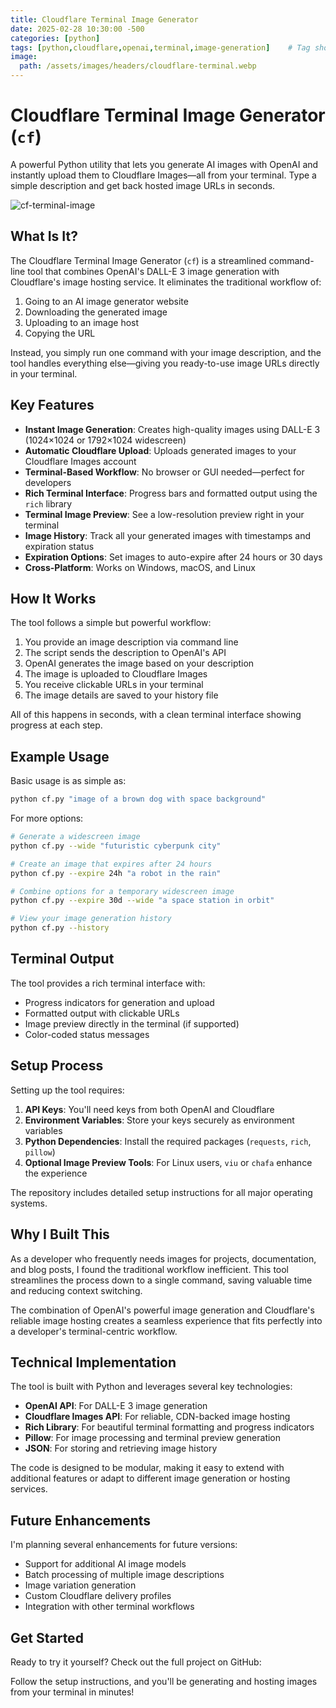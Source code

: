 ```yaml
---
title: Cloudflare Terminal Image Generator
date: 2025-02-28 10:30:00 -500
categories: [python]
tags: [python,cloudflare,openai,terminal,image-generation]    # Tag should always be in lowercase
image:
  path: /assets/images/headers/cloudflare-terminal.webp
---
```


# Cloudflare Terminal Image Generator (`cf`)

A powerful Python utility that lets you generate AI images with OpenAI and instantly upload them to Cloudflare Images—all from your terminal. Type a simple description and get back hosted image URLs in seconds.

![cf-terminal-image](https://imagedelivery.net/WfhVb8dSNAAvdXUdMfBuPQ/68793d07-652f-4d7a-07fc-2e5f65305100/public)

## What Is It?

The Cloudflare Terminal Image Generator (`cf`) is a streamlined command-line tool that combines OpenAI's DALL-E 3 image generation with Cloudflare's image hosting service. It eliminates the traditional workflow of:

1. Going to an AI image generator website
2. Downloading the generated image
3. Uploading to an image host
4. Copying the URL

Instead, you simply run one command with your image description, and the tool handles everything else—giving you ready-to-use image URLs directly in your terminal.

## Key Features

- **Instant Image Generation**: Creates high-quality images using DALL-E 3 (1024×1024 or 1792×1024 widescreen)
- **Automatic Cloudflare Upload**: Uploads generated images to your Cloudflare Images account
- **Terminal-Based Workflow**: No browser or GUI needed—perfect for developers
- **Rich Terminal Interface**: Progress bars and formatted output using the `rich` library
- **Terminal Image Preview**: See a low-resolution preview right in your terminal
- **Image History**: Track all your generated images with timestamps and expiration status
- **Expiration Options**: Set images to auto-expire after 24 hours or 30 days
- **Cross-Platform**: Works on Windows, macOS, and Linux

## How It Works

The tool follows a simple but powerful workflow:

1. You provide an image description via command line
2. The script sends the description to OpenAI's API
3. OpenAI generates the image based on your description
4. The image is uploaded to Cloudflare Images
5. You receive clickable URLs in your terminal
6. The image details are saved to your history file

All of this happens in seconds, with a clean terminal interface showing progress at each step.

## Example Usage

Basic usage is as simple as:

```bash
python cf.py "image of a brown dog with space background"
```

For more options:

```bash
# Generate a widescreen image
python cf.py --wide "futuristic cyberpunk city"

# Create an image that expires after 24 hours
python cf.py --expire 24h "a robot in the rain"

# Combine options for a temporary widescreen image
python cf.py --expire 30d --wide "a space station in orbit"

# View your image generation history
python cf.py --history
```

## Terminal Output

The tool provides a rich terminal interface with:

- Progress indicators for generation and upload
- Formatted output with clickable URLs
- Image preview directly in the terminal (if supported)
- Color-coded status messages


## Setup Process

Setting up the tool requires:

1. **API Keys**: You'll need keys from both OpenAI and Cloudflare
2. **Environment Variables**: Store your keys securely as environment variables
3. **Python Dependencies**: Install the required packages (`requests`, `rich`, `pillow`)
4. **Optional Image Preview Tools**: For Linux users, `viu` or `chafa` enhance the experience

The repository includes detailed setup instructions for all major operating systems.


## Why I Built This

As a developer who frequently needs images for projects, documentation, and blog posts, I found the traditional workflow inefficient. This tool streamlines the process down to a single command, saving valuable time and reducing context switching.

The combination of OpenAI's powerful image generation and Cloudflare's reliable image hosting creates a seamless experience that fits perfectly into a developer's terminal-centric workflow.

## Technical Implementation

The tool is built with Python and leverages several key technologies:

- **OpenAI API**: For DALL-E 3 image generation
- **Cloudflare Images API**: For reliable, CDN-backed image hosting
- **Rich Library**: For beautiful terminal formatting and progress indicators
- **Pillow**: For image processing and terminal preview generation
- **JSON**: For storing and retrieving image history

The code is designed to be modular, making it easy to extend with additional features or adapt to different image generation or hosting services.



## Future Enhancements

I'm planning several enhancements for future versions:

- Support for additional AI image models
- Batch processing of multiple image descriptions
- Image variation generation
- Custom Cloudflare delivery profiles
- Integration with other terminal workflows

## Get Started

Ready to try it yourself? Check out the full project on GitHub:


Follow the setup instructions, and you'll be generating and hosting images from your terminal in minutes! 